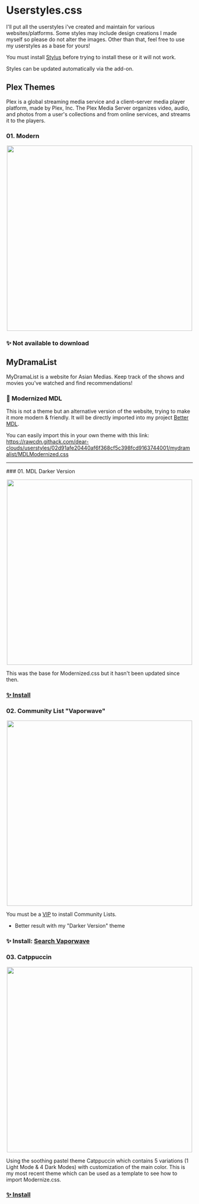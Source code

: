 # Userstyles.css

I'll put all the userstyles i've created and maintain for various websites/platforms.
Some styles may include design creations I made myself so please do not alter the images. Other than that, feel free to use my userstyles as a base for yours!

You must install [Stylus](https://github.com/openstyles/stylus) before trying to install these or it will not work.

Styles can be updated automatically via the add-on.


## Plex Themes
Plex is a global streaming media service and a client–server media player platform, made by Plex, Inc. The Plex Media Server organizes video, audio, and photos from a user's collections and from online services, and streams it to the players.

### 01. Modern
<p align="center">
  <img src="https://dl.dropbox.com/s/2iyj1epxev556m4/Plex-Theme-Web%20-%20Copy.png" width="500"/>
</p>

### ✨ Not available to download

## MyDramaList
MyDramaList is a website for Asian Medias. Keep track of the shows and movies you've watched and find recommendations!

### 🤍 Modernized MDL

This is not a theme but an alternative version of the website, trying to make it more modern & friendly. It will be directly imported into my project [Better MDL](https://dear-clouds.carrd.co/#better-mdl).

You can easily import this in your own theme with this link: https://rawcdn.githack.com/dear-clouds/userstyles/02d91afe20440af6f368cf5c398fcd9163744001/mydramalist/MDLModernized.css

<hr>
### 01. MDL Darker Version
<p align="center">
  <img src="https://dl.dropbox.com/s/l9gvd7z4jfdjozf/Presentation.jpg" width="500"/>
</p>

This was the base for Modernized.css but it hasn't been updated since then.

### [✨ Install](https://dl.dropbox.com/s/4pztwg6b03jjswg/MDLDarkMode.user.css)



### 02. Community List "Vaporwave"
<p align="center">
  <img src="https://dl.dropbox.com/s/xhnw8hlg5jrylcz/screenshot.png" width="500"/>
</p>

You must be a [VIP](https://mydramalist.com/account/styles/community) to install Community Lists.
- Better result with my "Darker Version" theme

### ✨ Install: [Search Vaporwave](https://mydramalist.com/account/styles/community)



### 03. Catppuccin
<p align="center">
  <img src="https://github.com/dear-clouds/mydramalist/raw/main/assets/Modernized-Preview.webp" width="500"/>
</p>

Using the soothing pastel theme Catppuccin which contains 5 variations (1 Light Mode & 4 Dark Modes) with customization of the main color. 
This is my most recent theme which can be used as a template to see how to import Modernize.css.

### [✨ Install](https://github.com/dear-clouds/mydramalist)

